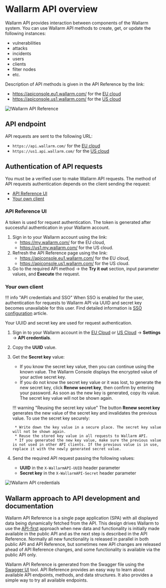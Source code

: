 # Wallarm API overview

Wallarm API provides interaction between components of the Wallarm system. You can use Wallarm API methods to create, get, or update the following instances:

* vulnerabilities
* attacks
* incidents
* users
* clients
* filter nodes
* etc.

Description of API methods is given in the API Reference by the link:

* https://apiconsole.eu1.wallarm.com/ for the [EU cloud](../about-wallarm-waf/overview.md#eu-cloud)
* https://apiconsole.us1.wallarm.com/ for the [US cloud](../about-wallarm-waf/overview.md#us-cloud)

![!Wallarm API Reference](../images/wallarm-api-reference.png)

## API endpoint

API requests are sent to the following URL:

* `https://api.wallarm.com/` for the [EU cloud](../about-wallarm-waf/overview.md#eu-cloud)
* `https://us1.api.wallarm.com/` for the [US cloud](../about-wallarm-waf/overview.md#us-cloud)

## Authentication of API requests

You must be a verified user to make Wallarm API requests. The method of API requests authentication depends on the client sending the request:

* [API Reference UI](#api-reference-ui)
* [Your own client](#your-own-client)

### API Reference UI

A token is used for request authentication. The token is generated after successful authentication in your Wallarm account.

1. Sign in to your Wallarm account using the link:
    * https://my.wallarm.com/ for the EU cloud,
    * https://us1.my.wallarm.com/ for the US cloud.
2. Refresh the API Reference page using the link:
    * https://apiconsole.eu1.wallarm.com/ for the EU cloud,
    * https://apiconsole.us1.wallarm.com/ for the US cloud.
3. Go to the required API method → the **Try it out** section, input parameter values, and **Execute** the request.

### Your own client

!!! info "API credentials and SSO"
    When SSO is enabled for the user, authentication for requests to Wallarm API via UUID and secret key becomes unavailable for this user. Find detailed information is [SSO configuration](../admin-en/configuration-guides/sso/employ-user-auth.md#sso-and-api-authentication) article.

Your UUID and secret key are used for request authentication.

1. Sign in to your Wallarm account in the [EU Cloud](https://my.wallarm.com/) or [US Cloud](https://us1.my.wallarm.com/) → **Settings** → **API credentials**.
2. Copy the **UUID** value.
3. Get the **Secret key** value:

    * If you know the secret key value, then you can continue using the known value. The Wallarm Console displays the encrypted value of your active secret key.
    * If you do not know the secret key value or it was lost, to generate the new secret key, click **Renew secret key**, then confirm by entering your password. As soon as the new key is generated, copy its value. The secret key value will not be shown again.

    !!! warning "Reusing the secret key value"
        The button **Renew secret key** generates the new value of the secret key and invalidates the previous value. To use the secret key securely:

        * Write down the key value in a secure place. The secret key value will not be shown again.
        * Reuse the stored key value in all requests to Wallarm API.
        * If you generated the new key value, make sure the previous value is not used in other API clients. If the previous value is in use, replace it with the newly generated secret value.
4. Send the required API request passing the following values:
    * **UUID** in the `X-WallarmAPI-UUID` header parameter
    * **Secret key** in the `X-WallarmAPI-Secret` header parameter

![!Wallarm API credentials](../images/wallarm-api-credentials.png)

<!-- ## API restrictions

Wallarm limits the rate of API calls to 500 requests per second. -->

## Wallarm approach to API development and documentation

Wallarm API Reference is a single page application (SPA) with all displayed data being dynamically fetched from the API. This design drives Wallarm to use the [API-first](https://swagger.io/resources/articles/adopting-an-api-first-approach/) approach when new data and functionality is initially made available in the public API and as the next step is described in the API Reference. Normally all new functionality is released in parallel in both public API and API Reference, but sometimes new API changes are released ahead of API Reference changes, and some functionality is available via the public API only.
    
Wallarm API Reference is generated from the Swagger file using the [Swagger UI](https://swagger.io/tools/swagger-ui/) tool. API Reference provides an easy way to learn about available API endpoints, methods, and data structures. It also provides a simple way to try all available endpoints.
